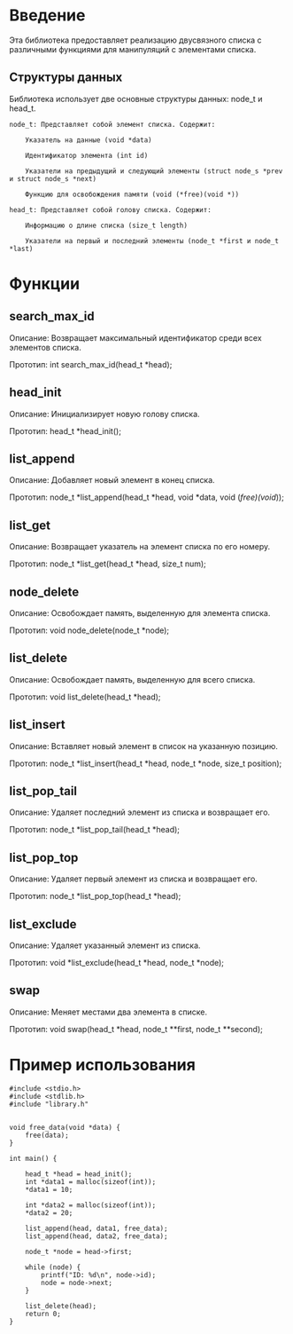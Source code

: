 # Введение

Эта библиотека предоставляет реализацию двусвязного списка с различными функциями для манипуляций с элементами списка.
## Структуры данных

Библиотека использует две основные структуры данных: node_t и head_t.

    node_t: Представляет собой элемент списка. Содержит:

        Указатель на данные (void *data)

        Идентификатор элемента (int id)

        Указатели на предыдущий и следующий элементы (struct node_s *prev и struct node_s *next)

        Функцию для освобождения памяти (void (*free)(void *))

    head_t: Представляет собой голову списка. Содержит:

        Информацию о длине списка (size_t length)

        Указатели на первый и последний элементы (node_t *first и node_t *last)

# Функции
## search_max_id

Описание: Возвращает максимальный идентификатор среди всех элементов списка.

Прототип: int search_max_id(head_t *head);

## head_init

Описание: Инициализирует новую голову списка.

Прототип: head_t *head_init();

## list_append

Описание: Добавляет новый элемент в конец списка.

Прототип: node_t *list_append(head_t *head, void *data, void (*free)(void*));

## list_get

Описание: Возвращает указатель на элемент списка по его номеру.

Прототип: node_t *list_get(head_t *head, size_t num);

## node_delete

Описание: Освобождает память, выделенную для элемента списка.

Прототип: void node_delete(node_t *node);

## list_delete

Описание: Освобождает память, выделенную для всего списка.

Прототип: void list_delete(head_t *head);

## list_insert

Описание: Вставляет новый элемент в список на указанную позицию.

Прототип: node_t *list_insert(head_t *head, node_t *node, size_t position);

## list_pop_tail

Описание: Удаляет последний элемент из списка и возвращает его.

Прототип: node_t *list_pop_tail(head_t *head);

## list_pop_top

Описание: Удаляет первый элемент из списка и возвращает его.

Прототип: node_t *list_pop_top(head_t *head);

## list_exclude

Описание: Удаляет указанный элемент из списка.

Прототип: void *list_exclude(head_t *head, node_t *node);

## swap

Описание: Меняет местами два элемента в списке.

Прототип: void swap(head_t *head, node_t **first, node_t **second);

# Пример использования

```
#include <stdio.h>
#include <stdlib.h>
#include "library.h"


void free_data(void *data) {
    free(data);
}

int main() {

    head_t *head = head_init();
    int *data1 = malloc(sizeof(int));
    *data1 = 10;

    int *data2 = malloc(sizeof(int));
    *data2 = 20;

    list_append(head, data1, free_data);
    list_append(head, data2, free_data);

    node_t *node = head->first;

    while (node) {
        printf("ID: %d\n", node->id);
        node = node->next;
    }

    list_delete(head);
    return 0;
}
```
